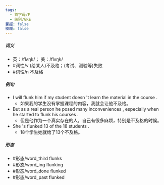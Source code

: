 ```yaml
---
tags:
  - 首字母/F
  - 级别/GRE
掌握: false
模糊: false
---
```

##### 词义
- 英：/flʌŋk/； 美：/flʌŋk/
- #词性/v  (给某人)不及格；(考试、测验等)失败
- #词性/n  不及格
##### 例句
- I will flunk him if my student doesn 't learn the material in the course .
	- 如果我的学生没有掌握课程的内容，我就会让他不及格。
- But as a real person he posed many inconveniences , especially when he started to flunk his courses .
	- 但是他作为一个真实存在的人，自己有很多麻烦，特别是不及格的时候。
- She 's flunked 13 of the 18 students .
	- 18个学生她就给了13个不及格。
##### 形态
- #形态/word_third flunks
- #形态/word_ing flunking
- #形态/word_done flunked
- #形态/word_past flunked
